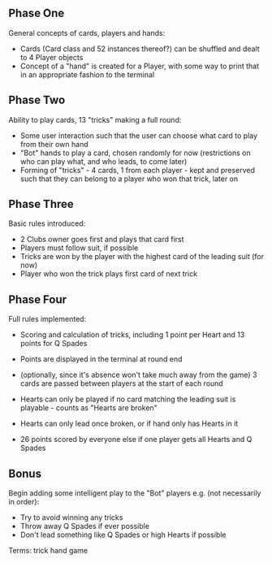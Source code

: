 ## Phase One
General concepts of cards, players and hands:
* Cards (Card class and 52 instances thereof?) can be shuffled and dealt to 4 Player objects
* Concept of a "hand" is created for a Player, with some way to print that in an appropriate fashion to the terminal
## Phase Two
Ability to play cards, 13 "tricks" making a full round:
* Some user interaction such that the user can choose what card to play from their own hand
* "Bot" hands to play a card, chosen randomly for now (restrictions on who can play what, and who leads, to come later)
* Forming of "tricks" - 4 cards, 1 from each player - kept and preserved such that they can belong to a player who won that trick, later on
## Phase Three
Basic rules introduced:
* 2 Clubs owner goes first and plays that card first
* Players must follow suit, if possible
* Tricks are won by the player with the highest card of the leading suit (for now)
* Player who won the trick plays first card of next trick
## Phase Four
Full rules implemented:
* Scoring and calculation of tricks, including 1 point per Heart and 13 points for Q Spades
* Points are displayed in the terminal at round end
* (optionally, since it's absence won't take much away from the game) 3 cards are passed between players at the start of each round


* Hearts can only be played if no card matching the leading suit is playable - counts as "Hearts are broken"

* Hearts can only lead once broken, or if hand only has Hearts in it
* 26 points scored by everyone else if one player gets all Hearts and Q Spades

## Bonus
Begin adding some intelligent play to the "Bot" players e.g. (not necessarily in order):
* Try to avoid winning any tricks
* Throw away Q Spades if ever possible
* Don't lead something like Q Spades or high Hearts if possible

Terms:
trick
hand
game
